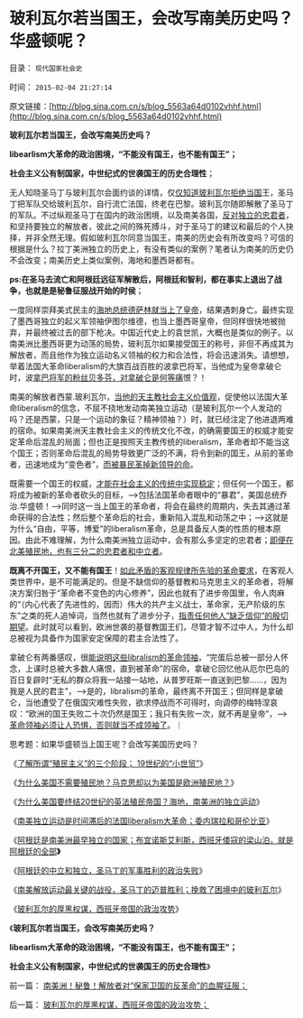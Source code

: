 # 玻利瓦尔若当国王，会改写南美历史吗？华盛顿呢？

目录： `现代国家社会史` 

时间： `2015-02-04 21:27:14` 

原文链接：[http://blog.sina.com.cn/s/blog_5563a64d0102vhhf.html](http://blog.sina.com.cn/s/blog_5563a64d0102vhhf.html)

**玻利瓦尔若当国王，会改写南美历史吗？**

**libearlism大革命的政治困境，“不能没有国王，也不能有国王”；**

**社会主义公有制国家，中世纪式的世袭国王的历史合理性**；

无人知晓圣马丁与玻利瓦尔会面约谈的详情，仅[仅知道玻利瓦尔拒绝当国](../../../2015/1/10/进步分子的共同错误，南美独立运动的liberalism.md)王，圣马丁把军队交给玻利瓦尔，自行流亡法国，终老在巴黎。玻利瓦尔随即解散了圣马丁的军队。不过纵观圣马丁在国内的政治困境，以及南美各国，[反对独立的忠君者](../../../2015/1/9/南美洲进步大革命中的反动派，和他们反革命的理由.md)，和坚持要独立的解放者，彼此之间的殊死搏斗，对于圣马丁的建议和最后的个人抉择，并非全然无理。假如玻利瓦尔同意当国王，南美的历史会有所改变吗？可信的根据是什么？拉丁美洲独立的历史上，有没有类似的案例？笔者认为南美的历史仍不会改变；南美历史上类似案例，海地和墨西哥都有。

**ps:在圣马去流亡和阿根廷远征军解散后，阿根廷和智利，都在事实上退出了战争，也就是是秘鲁征服战开始的时侯**；

一度同样崇拜美式民主的[海地总统德萨林就当上了皇帝](../../../2015/1/23/海地革命过高的政治期望，将海地带入极权的深渊；.md)，结果遇刺身亡。最终实现了墨西哥独立的起义军领袖伊图尔维德，也当上墨西哥皇帝，但同样很快地被抛弃，并最终被过去的部下枪决。中国近代史上的袁世凯，大概也是类似的例子。以南美洲比墨西哥更为动荡的局势，玻利瓦尔如果接受国王的称号，非但不再成其为解放者，而且他作为独立运动名义领袖的权力和合法性，将会迅速消失。请想想，举着法国大革命liberalism的大旗百战百胜的波拿巴将军，当他成为皇帝拿破仑时，波[拿巴将军的粉丝贝多芬，对拿破仑是何等痛](../../../2014/12/28/法国大革命自由主义的两种诉求路线，及至南美洲独立运动.md)恨？！

南美的解放者西蒙.玻利瓦尔，[当他的天主教社会主义价值观](../../../2014/12/27/南美洲独立是意识形态的煽动，新自由主义的华盛顿共识和变异.md)，促使他以法国大革命liberalism的信念，不屈不挠地发动南美独立运动（是玻利瓦尔一个人发动的吗？还是西蒙，只是一个运动的象征？精神领袖？）时，就已经注定了他进退两难的宿命。如果南美洲天主教社会主义的传统文化不改，的确需要国王的权威才能安定革命后混乱的局面；但也正是按照天主教传统的liberalism，革命者却不能当这个国王；否则革命后混乱的局势导致更广泛的不满，将令到新的国王，从前的革命者，迅速地成为“变色者”，[而被暴民革掉新领导的命](../../../2014/2/15/《乌合之众》之“散户不理性”的数学表达,和帕累托积；.md)。

既需要一个国王的权威，[才能在社会主义的传统中实现稳定](../../../2014/5/30/资本主义的证监会和FDA的法权限制.md)；但任何一个国王，都将成为被新的革命者砍头的目标，——>包括法国革命者眼中的“暴君”，美国总统乔治.华盛顿！——>同时这一当上国王的革命者，将会在最终的周期内，失去其通过革命获得的合法性；然后整个革命后的社会，重新陷入混乱和动荡之中；——>这就是为什么“自由，平等，博爱”的liberalism革命，总是具备反人类的性质的根本原因。由此不难理解，为什么南美洲独立运动中，会有那么多坚定的忠君者；[即便在北美殖民地，也有三分二的忠君者和中立者](../../../2011/5/8/北美独立战争英国真的万恶不赦吗？.md)。

**既离不开国王，又不能有国王**！[如此矛盾的客观规律所先验的革命要求](../../../2012/2/17/任何革命都是极端的，极端分子就是革命分子.md)，在客观人类世界中，是不可能满足的。但是不缺信仰的基督教和马克思主义的革命者，将解决方案归咎于“革命者不变色的内心修养”，因此也就有了进步帝国里，令人肉麻的“（内心代表了先进性的，因而）伟大的共产主义战士，革命家，无产阶级的东东”之类的死人追悼词，当然也就有了进步分子，[指责任何他人”缺乏信仰“的殷切期望](../../../2009/4/11/大学无书：中国信仰缺失是一个伪命题.md)。此时就可以看到，欧洲世袭的基督教国王们，尽管才智不过中人，为什么却总被视为具备作为国家安定保障的君主合法性了。

拿破仑有两番感叹，很[能说明这些libralism的革命领袖](../../../2012/10/23/“法西斯主义是行动，从来不是理论”（墨索里尼）；.md)，“完蛋后总被一部分人怀念，上课时总被大多数人痛恨，直到被革命”的宿命。拿破仑回忆他从厄尔巴岛的百日复辟时“无私的群众将我一站接一站地，从普罗旺斯一直送到巴黎……，因为我是人民的君主”，——>是的，libralism的革命，最终离不开国王；但同样是拿破仑，当他遭受了在俄国灾难性失败，欲求停战而不可得时，向调停的梅特涅哀叹：“欧洲的国王失败二十次仍然是国王；我只有失败一次，就不再是皇帝”，——>[革命领袖必须让人恐惧，否则就当不成领袖了](../../../2014/8/16/革命是对统治者和反革命的道德质检，极权国家的起源.md)。｜

思考题：如果华盛顿当上国王呢？会改写美国历史吗？

《[了解所谓“殖民主义”的三个阶段；
19世纪的“小世贸”](../../../2015/1/27/“殖民主义”的三个阶段；19世纪到二战前的几个“小世贸”；.md)》

《[为什么美国不需要殖民地？马克思却以为美国是欧洲殖民地？](../../../2015/1/28/为什么美国不需要殖民地？马克思却以为美国是欧洲殖民地？.md)》

《[为什么美国要终结20世纪的英法殖民帝国？海地，南美洲的独立运动](../../../2015/1/29/为什么美国要终结20世纪的英法殖民帝国？.md)》

《[南美独立运动是时间滞后的法国liberalism大革命；委内瑞拉和哥伦比亚](../../../2015/1/30/南美独立是滞后的法式大革命，委内瑞拉和反革命的哥伦比亚.md)》

《[阿根廷是南美洲最早独立的国家；布宜诺斯艾利斯，西班牙倭寇的梁山泊，就是阿根廷的全部](../../../2015/1/31/布宜诺斯艾利斯，西班牙倭寇的梁山泊，南美最早独立的国家.md)**》**

《[阿根廷的中立和独立，圣马丁的军事胜利的政治失败](../../../2015/2/1/阿根廷的中立和独立，圣马丁军事胜利的政治失败.md)》

《[南美解放运动最关键的战役，圣马丁的迈普胜利；挽救了困境中的玻利瓦尔](../../../2015/2/2/南美解放运动最关键的战役，圣马丁的迈普胜利.md)》

《[玻利瓦尔的厚黑权谋，西班牙帝国的政治攻势](../../../2015/2/3/玻利瓦尔的厚黑权谋，西班牙帝国的政治攻势；.md)》

《**玻利瓦尔若当国王，会改写南美历史吗？**

**libearlism大革命的政治困境，“不能没有国王，也不能有国王”；**

**社会主义公有制国家，中世纪式的世袭国王的历史合理性**》

前一篇： [南美洲！秘鲁！解放者对“保家卫国的反革命”的血腥征服；](../../../2015/2/5/南美洲！秘鲁！解放者对“保家卫国的反革命”的血腥征服；.md)

后一篇： [玻利瓦尔的厚黑权谋，西班牙帝国的政治攻势；](../../../2015/2/3/玻利瓦尔的厚黑权谋，西班牙帝国的政治攻势；.md)


